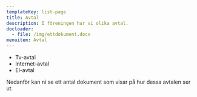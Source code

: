 ```yaml
---
templateKey: list-page
title: Avtal
description: I föreningen har vi olika avtal.
docloader:
  - file: /img/ettdokument.docx
menuitem: Avtal
---
```

* Tv-avtal
* Internet-avtal
* El-avtal

Nedanför kan ni se ett antal dokument som visar på hur dessa avtalen ser ut.
